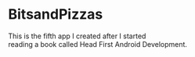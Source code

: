 # BitsandPizzas

This is the fifth app I created after I started<br>
reading a book called Head First Android Development.